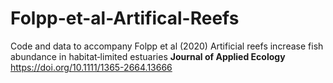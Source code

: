 # Folpp-et-al-Artifical-Reefs
Code and data to accompany Folpp et al (2020)
Artificial reefs increase fish abundance in habitat‐limited estuaries
**Journal of Applied Ecology** 
https://doi.org/10.1111/1365-2664.13666
